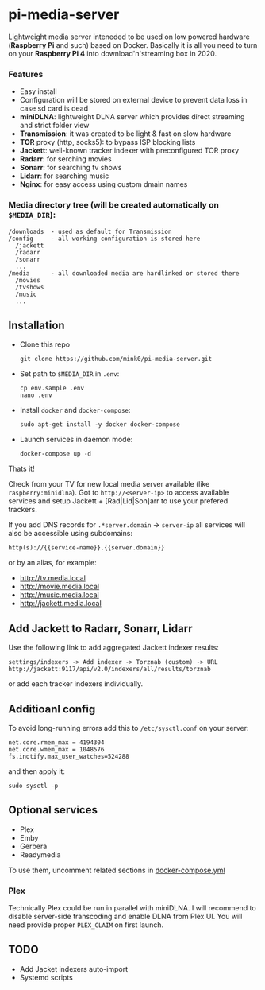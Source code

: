 # pi-media-server

Lightweight media server inteneded to be used on low powered hardware (**Raspberry Pi** and such) based on Docker.
Basically it is all you need to turn on your **Raspberry Pi 4** into download'n'streaming box in 2020.

### Features

- Easy install
- Configuration will be stored on external device to prevent data loss in case sd card is dead
- **miniDLNA**: lightweight DLNA server which provides direct streaming and strict folder view
- **Transmission**: it was created to be light & fast on slow hardware
- **TOR** proxy (http, socks5): to bypass ISP blocking lists
- **Jackett**: well-known tracker indexer with preconfigured TOR proxy
- **Radarr**: for serching movies
- **Sonarr**: for searching tv shows
- **Lidarr**: for searching music
- **Nginx**: for easy access using custom dmain names

### Media directory tree (will be created automatically on `$MEDIA_DIR`):

    /downloads  - used as default for Transmission
    /config     - all working configuration is stored here
      /jackett
      /radarr
      /sonarr
      ...
    /media      - all downloaded media are hardlinked or stored there
      /movies
      /tvshows
      /music
      ...

## Installation

- Clone this repo

      git clone https://github.com/mink0/pi-media-server.git 

- Set path to `$MEDIA_DIR` in `.env`:

      cp env.sample .env
      nano .env

- Install `docker` and `docker-compose`:

      sudo apt-get install -y docker docker-compose

- Launch services in daemon mode:

      docker-compose up -d

Thats it! 

Check from your TV for new local media server available (like `raspberry:minidlna`).
Got to `http://<server-ip>` to access available services and setup Jackett + [Rad|Lid|Son]arr to use your prefered trackers.

If you add DNS records for `.*server.domain` -> `server-ip` all services will also be accessible using subdomains:
  
    http(s)://{{service-name}}.{{server.domain}} 

or by an alias, for example:

- http://tv.media.local
- http://movie.media.local
- http://music.media.local
- http://jackett.media.local

## Add Jackett to Radarr, Sonarr, Lidarr

Use the following link to add aggregated Jackett indexer results:
    
    settings/indexers -> Add indexer -> Torznab (custom) -> URL
    http://jackett:9117/api/v2.0/indexers/all/results/torznab

or add each tracker indexers individually.

## Additioanl config

To avoid long-running errors add this to `/etc/sysctl.conf` on your server:

```
net.core.rmem_max = 4194304
net.core.wmem_max = 1048576
fs.inotify.max_user_watches=524288
```

and then apply it:

    sudo sysctl -p

## Optional services

- Plex
- Emby
- Gerbera
- Readymedia

To use them, uncomment related sections in [docker-compose.yml](./docker-compose.yml)

### Plex

Technically Plex could be run in parallel with miniDLNA. I will recommend to disable server-side transcoding and enable DLNA from Plex UI.
You will need provide proper `PLEX_CLAIM` on first launch.

## TODO

- Add Jacket indexers auto-import
- Systemd scripts
